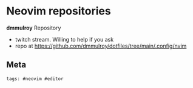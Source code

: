 # Neovim repositories

**dmmulroy** Repository

- twitch stream. Willing to help if you ask
- repo at https://github.com/dmmulroy/dotfiles/tree/main/.config/nvim

## Meta

    tags: #neovim #editor
